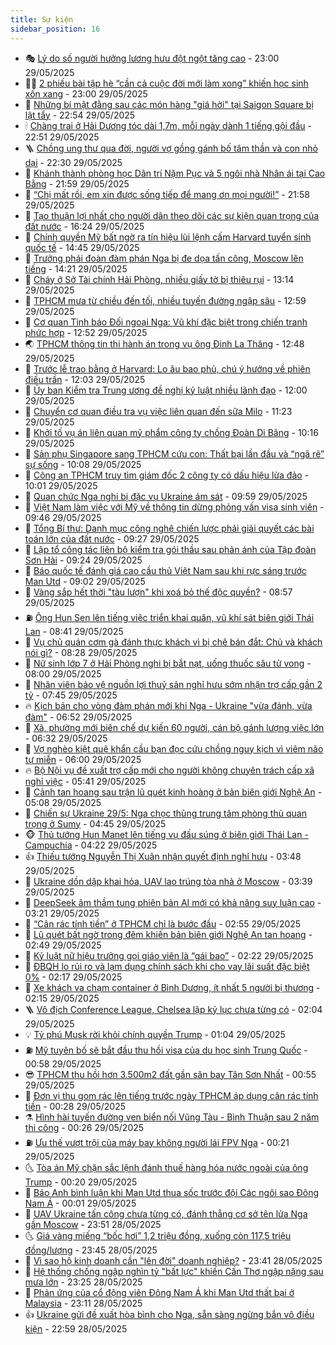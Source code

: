 ```yaml
---
title: Sự kiện
sidebar_position: 16
---
```


<!-- dantri-su-kien:START -->
- 🎭 [Lý do số người hưởng lương hưu đột ngột tăng cao](https://dantri.com.vn/lao-dong-viec-lam/ly-do-so-nguoi-huong-luong-huu-dot-ngot-tang-cao-20250529154918442.htm) - 23:00 29/05/2025
- 👨‍🏫 [2 phiếu bài tập hè “cần cả cuộc đời mới làm xong” khiến học sinh xốn xang](https://dantri.com.vn/giao-duc/2-phieu-bai-tap-he-can-ca-cuoc-doi-moi-lam-xong-khien-hoc-sinh-xon-xang-20250529135301410.htm) - 23:00 29/05/2025
- 🌮 [Những bí mật đằng sau các món hàng &quot;giá hời&quot; tại Saigon Square bị lật tẩy](https://dantri.com.vn/kinh-doanh/nhung-bi-mat-dang-sau-cac-mon-hang-gia-hoi-tai-saigon-square-bi-lat-tay-20250529200355360.htm) - 22:54 29/05/2025
- 🕯 [Chàng trai ở Hải Dương tóc dài 1,7m, mỗi ngày dành 1 tiếng gội đầu](https://dantri.com.vn/doi-song/chang-trai-o-hai-duong-toc-dai-17m-moi-ngay-danh-1-tieng-goi-dau-20250528125751285.htm) - 22:51 29/05/2025
- 🪜 [Chồng ung thư qua đời, người vợ gồng gánh bố tâm thần và con nhỏ dại](https://dantri.com.vn/tam-long-nhan-ai/chong-ung-thu-qua-doi-nguoi-vo-gong-ganh-bo-tam-than-va-con-nho-dai-20250425180912339.htm) - 22:30 29/05/2025
- 🐘 [Khánh thành phòng học Dân trí Nặm Pục và 5 ngôi nhà Nhân ái tại Cao Bằng](https://dantri.com.vn/tam-long-nhan-ai/khanh-thanh-phong-hoc-dan-tri-nam-puc-va-5-ngoi-nha-nhan-ai-tai-cao-bang-20250529161707739.htm) - 21:59 29/05/2025
- 🤔 [“Chị mất rồi, em xin được sống tiếp để mang ơn mọi người!”](https://dantri.com.vn/tam-long-nhan-ai/chi-mat-roi-em-xin-duoc-song-tiep-de-mang-on-moi-nguoi-20250529172234890.htm) - 21:58 29/05/2025
- 🧠 [Tạo thuận lợi nhất cho người dân theo dõi các sự kiện quan trọng của đất nước](https://dantri.com.vn/xa-hoi/tao-thuan-loi-nhat-cho-nguoi-dan-theo-doi-cac-su-kien-quan-trong-cua-dat-nuoc-20250529232345528.htm) - 16:24 29/05/2025
- 📝 [Chính quyền Mỹ bất ngờ ra tín hiệu lùi lệnh cấm Harvard tuyển sinh quốc tế](https://dantri.com.vn/giao-duc/chinh-quyen-my-bat-ngo-ra-tin-hieu-lui-lenh-cam-harvard-tuyen-sinh-quoc-te-20250529214003798.htm) - 14:45 29/05/2025
- 🦏 [Trưởng phái đoàn đàm phán Nga bị đe dọa tấn công, Moscow lên tiếng](https://dantri.com.vn/the-gioi/truong-phai-doan-dam-phan-nga-bi-de-doa-tan-cong-moscow-len-tieng-20250529211549555.htm) - 14:21 29/05/2025
- 🥰 [Cháy ở Sở Tài chính Hải Phòng, nhiều giấy tờ bị thiêu rụi](https://dantri.com.vn/xa-hoi/chay-o-so-tai-chinh-hai-phong-nhieu-giay-to-bi-thieu-rui-20250529200703471.htm) - 13:14 29/05/2025
- 🤗 [TPHCM mưa từ chiều đến tối, nhiều tuyến đường ngập sâu](https://dantri.com.vn/xa-hoi/tphcm-mua-tu-chieu-den-toi-nhieu-tuyen-duong-ngap-sau-20250529195009449.htm) - 12:59 29/05/2025
- 🌈 [Cơ quan Tình báo Đối ngoại Nga: Vũ khí đặc biệt trong chiến tranh phức hợp](https://dantri.com.vn/the-gioi/co-quan-tinh-bao-doi-ngoai-nga-vu-khi-dac-biet-trong-chien-tranh-phuc-hop-20250527111902522.htm) - 12:52 29/05/2025
- 🌏 [TPHCM thông tin thi hành án trong vụ ông Đinh La Thăng](https://dantri.com.vn/phap-luat/tphcm-thong-tin-thi-hanh-an-trong-vu-ong-dinh-la-thang-20250529175535265.htm) - 12:48 29/05/2025
- 💄 [Trước lễ trao bằng ở Harvard: Lo âu bao phủ, chú ý hướng về phiên điều trần](https://dantri.com.vn/giao-duc/truoc-le-trao-bang-o-harvard-lo-au-bao-phu-chu-y-huong-ve-phien-dieu-tran-20250529185811230.htm) - 12:03 29/05/2025
- 👺 [Ủy ban Kiểm tra Trung ương đề nghị kỷ luật nhiều lãnh đạo](https://dantri.com.vn/xa-hoi/uy-ban-kiem-tra-trung-uong-de-nghi-ky-luat-nhieu-lanh-dao-20250529180950891.htm) - 12:00 29/05/2025
- 👹 [Chuyển cơ quan điều tra vụ việc liên quan đến sữa Milo](https://dantri.com.vn/phap-luat/chuyen-co-quan-dieu-tra-vu-viec-lien-quan-den-sua-milo-20250529181856417.htm) - 11:23 29/05/2025
- 🌊 [Khởi tố vụ án liên quan mỹ phẩm công ty chồng Đoàn Di Băng](https://dantri.com.vn/phap-luat/khoi-to-vu-an-lien-quan-my-pham-cong-ty-chong-doan-di-bang-20250528093528299.htm) - 10:16 29/05/2025
- 🤠 [Sản phụ Singapore sang TPHCM cứu con: Thất bại lần đầu và “ngã rẽ” sự sống](https://dantri.com.vn/suc-khoe/san-phu-singapore-sang-tphcm-cuu-con-that-bai-lan-dau-va-nga-re-su-song-20250529163358402.htm) - 10:08 29/05/2025
- 🎊 [Công an TPHCM truy tìm giám đốc 2 công ty có dấu hiệu lừa đảo](https://dantri.com.vn/phap-luat/cong-an-tphcm-truy-tim-giam-doc-2-cong-ty-co-dau-hieu-lua-dao-20250529164440699.htm) - 10:01 29/05/2025
- 🐘 [Quan chức Nga nghi bị đặc vụ Ukraine ám sát](https://dantri.com.vn/the-gioi/quan-chuc-nga-nghi-bi-dac-vu-ukraine-am-sat-20250529164933387.htm) - 09:59 29/05/2025
- 💂 [Việt Nam làm việc với Mỹ về thông tin dừng phỏng vấn visa sinh viên](https://dantri.com.vn/xa-hoi/viet-nam-lam-viec-voi-my-ve-thong-tin-dung-phong-van-visa-sinh-vien-20250529164428323.htm) - 09:46 29/05/2025
- 👹 [Tổng Bí thư: Danh mục công nghệ chiến lược phải giải quyết các bài toán lớn của đất nước](https://dantri.com.vn/xa-hoi/tong-bi-thu-danh-muc-cong-nghe-chien-luoc-phai-giai-quyet-cac-bai-toan-lon-cua-dat-nuoc-20250529162700467.htm) - 09:27 29/05/2025
- 🦒 [Lập tổ công tác liên bộ kiểm tra gói thầu sau phản ánh của Tập đoàn Sơn Hải](https://dantri.com.vn/xa-hoi/lap-to-cong-tac-lien-bo-kiem-tra-goi-thau-sau-phan-anh-cua-tap-doan-son-hai-20250529161946409.htm) - 09:24 29/05/2025
- 🗽 [Báo quốc tế đánh giá cao cầu thủ Việt Nam sau khi rực sáng trước Man Utd](https://dantri.com.vn/the-thao/bao-quoc-te-danh-gia-cao-cau-thu-viet-nam-sau-khi-ruc-sang-truoc-man-utd-20250529125249102.htm) - 09:02 29/05/2025
- 💄 [Vàng sắp hết thời &quot;tàu lượn&quot; khi xoá bỏ thế độc quyền?](https://dantri.com.vn/kinh-doanh/vang-sap-het-thoi-tau-luon-khi-xoa-bo-the-doc-quyen-20250529155218806.htm) - 08:57 29/05/2025
- ⛽️ [Ông Hun Sen lên tiếng việc triển khai quân, vũ khí sát biên giới Thái Lan](https://dantri.com.vn/the-gioi/ong-hun-sen-len-tieng-viec-trien-khai-quan-vu-khi-sat-bien-gioi-thai-lan-20250529152800790.htm) - 08:41 29/05/2025
- 🥷 [Vụ chủ quán cơm gà đánh thực khách vì bị chê bán đắt: Chủ và khách nói gì?](https://dantri.com.vn/xa-hoi/vu-chu-quan-com-ga-danh-thuc-khach-vi-bi-che-ban-dat-chu-va-khach-noi-gi-20250529144538267.htm) - 08:28 29/05/2025
- 🤖 [Nữ sinh lớp 7 ở Hải Phòng nghi bị bắt nạt, uống thuốc sâu tử vong](https://dantri.com.vn/giao-duc/nu-sinh-lop-7-o-hai-phong-nghi-bi-bat-nat-uong-thuoc-sau-tu-vong-20250529132452139.htm) - 08:00 29/05/2025
- 🌊 [Nhân viên bảo vệ nguồn lợi thuỷ sản nghỉ hưu sớm nhận trợ cấp gần 2 tỷ](https://dantri.com.vn/lao-dong-viec-lam/nhan-vien-bao-ve-nguon-loi-thuy-san-nghi-huu-som-nhan-tro-cap-gan-2-ty-20250529125922098.htm) - 07:45 29/05/2025
- 🔥 [Kịch bản cho vòng đàm phán mới khi Nga - Ukraine &quot;vừa đánh, vừa đàm&quot;](https://dantri.com.vn/the-gioi/kich-ban-cho-vong-dam-phan-moi-khi-nga-ukraine-vua-danh-vua-dam-20250528204004905.htm) - 06:52 29/05/2025
- 🦏 [Xã, phường mới biên chế dự kiến 60 người, cán bộ gánh lượng việc lớn](https://dantri.com.vn/noi-vu/xa-phuong-moi-bien-che-du-kien-60-nguoi-can-bo-ganh-luong-viec-lon-20250528120518339.htm) - 06:32 29/05/2025
- 🐘 [Vợ nghèo kiệt quệ khẩn cầu bạn đọc cứu chồng nguy kịch vì viêm não tự miễn](https://dantri.com.vn/tam-long-nhan-ai/vo-ngheo-kiet-que-khan-cau-ban-doc-cuu-chong-nguy-kich-vi-viem-nao-tu-mien-20250522121948085.htm) - 06:00 29/05/2025
- 🔥 [Bộ Nội vụ đề xuất trợ cấp mới cho người không chuyên trách cấp xã nghỉ việc](https://dantri.com.vn/noi-vu/bo-noi-vu-de-xuat-tro-cap-moi-cho-nguoi-khong-chuyen-trach-cap-xa-nghi-viec-20250528172721324.htm) - 05:41 29/05/2025
- 💼 [Cảnh tan hoang sau trận lũ quét kinh hoàng ở bản biên giới Nghệ An](https://dantri.com.vn/xa-hoi/canh-tan-hoang-sau-tran-lu-quet-kinh-hoang-o-ban-bien-gioi-nghe-an-20250529113153022.htm) - 05:08 29/05/2025
- 🚀 [Chiến sự Ukraine 29/5: Nga chọc thủng trung tâm phòng thủ quan trọng ở Sumy](https://dantri.com.vn/the-gioi/chien-su-ukraine-295-nga-choc-thung-trung-tam-phong-thu-quan-trong-o-sumy-20250529113409744.htm) - 04:45 29/05/2025
- 🐵 [Thủ tướng Hun Manet lên tiếng vụ đấu súng ở biên giới Thái Lan - Campuchia](https://dantri.com.vn/the-gioi/thu-tuong-hun-manet-len-tieng-vu-dau-sung-o-bien-gioi-thai-lan-campuchia-20250529111955160.htm) - 04:22 29/05/2025
- 👍 [Thiếu tướng Nguyễn Thị Xuân nhận quyết định nghỉ hưu](https://dantri.com.vn/lao-dong-viec-lam/thieu-tuong-nguyen-thi-xuan-nhan-quyet-dinh-nghi-huu-20250529102754816.htm) - 03:48 29/05/2025
- 🚦 [Ukraine dồn dập khai hỏa, UAV lao trúng tòa nhà ở Moscow](https://dantri.com.vn/the-gioi/ukraine-don-dap-khai-hoa-uav-lao-trung-toa-nha-o-moscow-20250529102751265.htm) - 03:39 29/05/2025
- 🥸 [DeepSeek âm thầm tung phiên bản AI mới có khả năng suy luận cao](https://dantri.com.vn/cong-nghe/deepseek-am-tham-tung-phien-ban-ai-moi-co-kha-nang-suy-luan-cao-20250529093858819.htm) - 03:21 29/05/2025
- 🥷 [“Cân rác tính tiền” ở TPHCM chỉ là bước đầu](https://dantri.com.vn/xa-hoi/can-rac-tinh-tien-o-tphcm-chi-la-buoc-dau-20250529092517591.htm) - 02:55 29/05/2025
- 🤡 [Lũ quét bất ngờ trong đêm khiến bản biên giới Nghệ An tan hoang](https://dantri.com.vn/xa-hoi/lu-quet-bat-ngo-trong-dem-khien-ban-bien-gioi-nghe-an-tan-hoang-20250529093837849.htm) - 02:49 29/05/2025
- 🥳 [Kỷ luật nữ hiệu trưởng gọi giáo viên là “gái bao”](https://dantri.com.vn/giao-duc/ky-luat-nu-hieu-truong-goi-giao-vien-la-gai-bao-20250529090618928.htm) - 02:22 29/05/2025
- 🤩 [ĐBQH lo rủi ro và lạm dụng chính sách khi cho vay lãi suất đặc biệt 0%](https://dantri.com.vn/xa-hoi/dbqh-lo-rui-ro-va-lam-dung-chinh-sach-khi-cho-vay-lai-suat-dac-biet-0-20250529091318324.htm) - 02:17 29/05/2025
- 🎡 [Xe khách va chạm container ở Bình Dương, ít nhất 5 người bị thương](https://dantri.com.vn/xa-hoi/xe-khach-va-cham-container-o-binh-duong-it-nhat-5-nguoi-bi-thuong-20250529090823880.htm) - 02:15 29/05/2025
- 🪜 [Vô địch Conference League, Chelsea lập kỷ lục chưa từng có](https://dantri.com.vn/the-thao/vo-dich-conference-league-chelsea-lap-ky-luc-chua-tung-co-20250529082429119.htm) - 02:04 29/05/2025
- 💡 [Tỷ phú Musk rời khỏi chính quyền Trump](https://dantri.com.vn/the-gioi/ty-phu-musk-roi-khoi-chinh-quyen-trump-20250529075149833.htm) - 01:04 29/05/2025
- ⛽️ [Mỹ tuyên bố sẽ bắt đầu thu hồi visa của du học sinh Trung Quốc](https://dantri.com.vn/giao-duc/my-tuyen-bo-se-bat-dau-thu-hoi-visa-cua-du-hoc-sinh-trung-quoc-20250529075444242.htm) - 00:58 29/05/2025
- 😎 [TPHCM thu hồi hơn 3.500m2 đất gần sân bay Tân Sơn Nhất](https://dantri.com.vn/xa-hoi/tphcm-thu-hoi-hon-3500m2-dat-gan-san-bay-tan-son-nhat-20250529075122212.htm) - 00:55 29/05/2025
- 🗽 [Đơn vị thu gom rác lên tiếng trước ngày TPHCM áp dụng cân rác tính tiền](https://dantri.com.vn/xa-hoi/don-vi-thu-gom-rac-len-tieng-truoc-ngay-tphcm-ap-dung-can-rac-tinh-tien-20250523214712890.htm) - 00:28 29/05/2025
- ⚗️ [Hình hài tuyến đường ven biển nối Vũng Tàu - Bình Thuận sau 2 năm thi công](https://dantri.com.vn/xa-hoi/hinh-hai-tuyen-duong-ven-bien-noi-vung-tau-binh-thuan-sau-2-nam-thi-cong-20250523222357586.htm) - 00:26 29/05/2025
- ⛽️ [Ưu thế vượt trội của máy bay không người lái FPV Nga](https://dantri.com.vn/the-gioi/uu-the-vuot-troi-cua-may-bay-khong-nguoi-lai-fpv-nga-20250528171318350.htm) - 00:21 29/05/2025
- 🌜 [Tòa án Mỹ chặn sắc lệnh đánh thuế hàng hóa nước ngoài của ông Trump](https://dantri.com.vn/the-gioi/toa-an-my-chan-sac-lenh-danh-thue-hang-hoa-nuoc-ngoai-cua-ong-trump-20250529071726759.htm) - 00:20 29/05/2025
- 🦩 [Báo Anh bình luận khi Man Utd thua sốc trước đội Các ngôi sao Đông Nam Á](https://dantri.com.vn/the-thao/bao-anh-binh-luan-khi-man-utd-thua-soc-truoc-doi-cac-ngoi-sao-dong-nam-a-20250528234235805.htm) - 00:01 29/05/2025
- 🦒 [UAV Ukraine tấn công chưa từng có, đánh thẳng cơ sở tên lửa Nga gần Moscow](https://dantri.com.vn/the-gioi/uav-ukraine-tan-cong-chua-tung-co-danh-thang-co-so-ten-lua-nga-gan-moscow-20250529063807070.htm) - 23:51 28/05/2025
- 🌜 [Giá vàng miếng “bốc hơi” 1,2 triệu đồng, xuống còn 117,5 triệu đồng/lượng](https://dantri.com.vn/kinh-doanh/gia-vang-mieng-boc-hoi-12-trieu-dong-xuong-con-1175-trieu-dongluong-20250529005713692.htm) - 23:45 28/05/2025
- 🐎 [Vì sao hộ kinh doanh cần &quot;lên đời&quot; doanh nghiệp?](https://dantri.com.vn/kinh-doanh/vi-sao-ho-kinh-doanh-can-len-doi-doanh-nghiep-20250528003228763.htm) - 23:41 28/05/2025
- 🌋 [Hệ thống chống ngập nghìn tỷ &quot;bất lực&quot; khiến Cần Thơ ngập nặng sau mưa lớn](https://dantri.com.vn/xa-hoi/he-thong-chong-ngap-nghin-ty-bat-luc-khien-can-tho-ngap-nang-sau-mua-lon-20250528105424078.htm) - 23:25 28/05/2025
- 🧰 [Phản ứng của cổ động viên Đông Nam Á khi Man Utd thất bại ở Malaysia](https://dantri.com.vn/the-thao/phan-ung-cua-co-dong-vien-dong-nam-a-khi-man-utd-that-bai-o-malaysia-20250528232411188.htm) - 23:11 28/05/2025
- 👍 [Ukraine gửi đề xuất hòa bình cho Nga, sẵn sàng ngừng bắn vô điều kiện](https://dantri.com.vn/the-gioi/ukraine-gui-de-xuat-hoa-binh-cho-nga-san-sang-ngung-ban-vo-dieu-kien-20250529055201628.htm) - 22:59 28/05/2025<!-- dantri-su-kien:END -->
